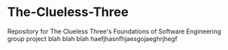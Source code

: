 # The-Clueless-Three
Repository for The Clueless Three's Foundations of Software Engineering group project 
blah blah blah
haefjhasnfhjaesgojaeghrjhegf
